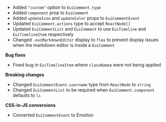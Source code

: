 - Added `"custom"` option to `EuiComment.type`
- Added `component` prop to `EuiComment`
- Added `updateIcon` and `updateColor` props to `EuiCommentEvent`
- Updated `EuiComment.actions` type to accept `ReactNode[]`
- Updated `EuiCommentList` and `EuiComment` to use `EuiTimeline` and `EuiTimelineItem` respectively
- Changed `.euiMarkdownEditor` display to `flex` to prevent display issues when the markdown editor is inside a `EuiComment`

**Bug fixes**

- Fixed bug in `EuiTimelineItem` where `className`s were not being applied

**Breaking changes**

- Changed `EuiCommentEvent.username` type from `ReactNode` to `string`
- Changed `EuiCommentList` to be required when `EuiComment.component` defaults to `li`

**CSS-in-JS conversions**

- Converted `EuiCommentEvent` to Emotion